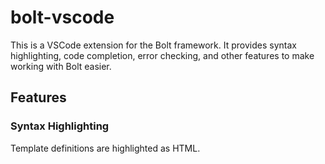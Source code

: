 # bolt-vscode

This is a VSCode extension for the Bolt framework. It provides syntax highlighting, code completion, error checking, and other features to make working with Bolt easier.

## Features

### Syntax Highlighting

Template definitions are highlighted as HTML. 

